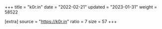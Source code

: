+++
title = "k0r.in"
date = "2022-02-21"
updated = "2023-01-31"
weight = 58522

[extra]
source = "https://k0r.in"
ratio = 7
size = 57
+++
